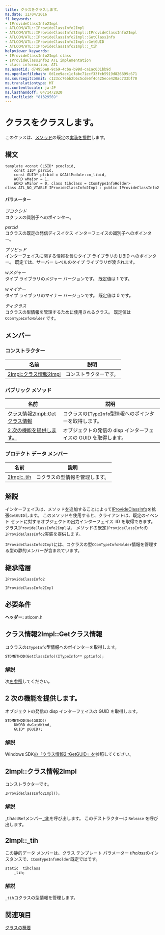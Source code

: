 ```yaml
---
title: クラスをクラスします。
ms.date: 11/04/2016
f1_keywords:
- IProvideClassInfo2Impl
- ATLCOM/ATL::IProvideClassInfo2Impl
- ATLCOM/ATL::IProvideClassInfo2Impl::IProvideClassInfo2Impl
- ATLCOM/ATL::IProvideClassInfo2Impl::GetClassInfo
- ATLCOM/ATL::IProvideClassInfo2Impl::GetGUID
- ATLCOM/ATL::IProvideClassInfo2Impl::_tih
helpviewer_keywords:
- IProvideClassInfo2Impl class
- IProvideClassInfo2 ATL implementation
- class information, ATL
ms.assetid: d74956e8-9c69-4cba-b99d-ca1ac031bb9d
ms.openlocfilehash: 0d1ee9acc1cfabc71ecf33fcb5919d826899c671
ms.sourcegitcommit: c123cc76bb2b6c5cde6f4c425ece420ac733bf70
ms.translationtype: MT
ms.contentlocale: ja-JP
ms.lasthandoff: 04/14/2020
ms.locfileid: "81329569"
---
```

# <a name="iprovideclassinfo2impl-class"></a>クラスをクラスします。

このクラスは、[メソッド](/windows/win32/api/ocidl/nn-ocidl-iprovideclassinfo)の既定の[実装を提供](/windows/win32/api/ocidl/nn-ocidl-iprovideclassinfo2)します。

## <a name="syntax"></a>構文

```
template <const CLSID* pcoclsid,
    const IID* psrcid,
    const GUID* plibid = &CAtlModule::m_libid,
    WORD wMajor = 1,
    WORD wMinor = 0, class tihclass = CComTypeInfoHolder>
class ATL_NO_VTABLE IProvideClassInfo2Impl : public IProvideClassInfo2
```

#### <a name="parameters"></a>パラメーター

*プコクシド*<br/>
コクラスの識別子へのポインター。

*psrcid*<br/>
コクラスの既定の発信ディスイクス インターフェイスの識別子へのポインター。

*プリビッド*<br/>
インターフェイスに関する情報を含むタイプ ライブラリの LIBID へのポインター。 既定では、サーバー レベルのタイプ ライブラリが渡されます。

*wメジャー*<br/>
タイプ ライブラリのメジャー バージョンです。 既定値は 1 です。

*wマイナー*<br/>
タイプ ライブラリのマイナー バージョンです。 既定値は 0 です。

*ティクラス*<br/>
コクラスの型情報を管理するために使用されるクラス。 既定値は `CComTypeInfoHolder` です。

## <a name="members"></a>メンバー

### <a name="constructors"></a>コンストラクター

|名前|説明|
|----------|-----------------|
|[2Impl::クラス情報2Impl](#iprovideclassinfo2impl)|コンストラクターです。|

### <a name="public-methods"></a>パブリック メソッド

|名前|説明|
|----------|-----------------|
|[クラス情報2Impl::Getクラス情報](#getclassinfo)|コクラスの`ITypeInfo`型情報へのポインターを取得します。|
|[2 次の機能を提供します。](#getguid)|オブジェクトの発信の disp インターフェイスの GUID を取得します。|

### <a name="protected-data-members"></a>プロテクト データ メンバー

|名前|説明|
|----------|-----------------|
|[2Impl::_tih](#_tih)|コクラスの型情報を管理します。|

## <a name="remarks"></a>解説

インターフェイスは、メソッド[を](/windows/win32/api/ocidl/nn-ocidl-iprovideclassinfo2)追加することによって[IProvideClassInfo](/windows/win32/api/ocidl/nn-ocidl-iprovideclassinfo)を拡張`GetGUID`します。 このメソッドを使用すると、クライアントは、既定のイベント セットに対するオブジェクトの出力インターフェイス IID を取得できます。 クラス`IProvideClassInfo2Impl`は、 メソッドの既定`IProvideClassInfo`の`IProvideClassInfo2`実装を提供します。

`IProvideClassInfo2Impl`には、コクラスの型`CComTypeInfoHolder`情報を管理する型の静的メンバーが含まれています。

## <a name="inheritance-hierarchy"></a>継承階層

`IProvideClassInfo2`

`IProvideClassInfo2Impl`

## <a name="requirements"></a>必要条件

**ヘッダー:** atlcom.h

## <a name="iprovideclassinfo2implgetclassinfo"></a><a name="getclassinfo"></a>クラス情報2Impl::Getクラス情報

コクラスの`ITypeInfo`型情報へのポインターを取得します。

```
STDMETHOD(GetClassInfo)(ITypeInfo** pptinfo);
```

### <a name="remarks"></a>解説

次[を参照](/windows/win32/api/ocidl/nf-ocidl-iprovideclassinfo-getclassinfo)してください。

## <a name="iprovideclassinfo2implgetguid"></a><a name="getguid"></a>2 次の機能を提供します。

オブジェクトの発信の disp インターフェイスの GUID を取得します。

```
STDMETHOD(GetGUID)(
    DWORD dwGuidKind,
    GUID* pGUID);
```

### <a name="remarks"></a>解説

Windows SDK[の「クラス情報2::GetGUID」を](/windows/win32/api/ocidl/nf-ocidl-iprovideclassinfo2-getguid)参照してください。

## <a name="iprovideclassinfo2impliprovideclassinfo2impl"></a><a name="iprovideclassinfo2impl"></a>2Impl::クラス情報2Impl

コンストラクターです。

```
IProvideClassInfo2Impl();
```

### <a name="remarks"></a>解説

_tih`AddRef`メンバー[_tih](#_tih)を呼び出します。 このデストラクターは `Release` を呼び出します。

## <a name="iprovideclassinfo2impl_tih"></a><a name="_tih"></a>2Impl::_tih

この静的データ メンバーは、クラス テンプレート パラメーター *tihclass*のインスタンスで、`CComTypeInfoHolder`既定ではです。

```
static  tihclass
    _tih;
```

### <a name="remarks"></a>解説

`_tih`コクラスの型情報を管理します。

## <a name="see-also"></a>関連項目

[クラスの概要](../../atl/atl-class-overview.md)
